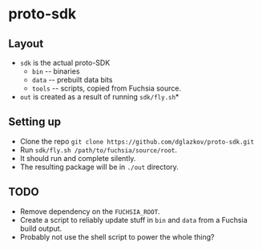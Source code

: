 # proto-sdk

## Layout

* `sdk` is the actual proto-SDK
  * `bin` -- binaries
  * `data` -- prebuilt data bits
  * `tools` -- scripts, copied from Fuchsia source.
* `out` is created as a result of running `sdk/fly.sh`*

## Setting up

* Clone the repo `git clone https://github.com/dglazkov/proto-sdk.git`
* Run `sdk/fly.sh /path/to/fuchsia/source/root`.
* It should run and complete silently.
* The resulting package will be in `./out` directory.

## TODO

* Remove dependency on the `FUCHSIA_ROOT`.
* Create a script to reliably update stuff in `bin` and `data` from a Fuchsia 
  build output.
* Probably not use the shell script to power the whole thing?
